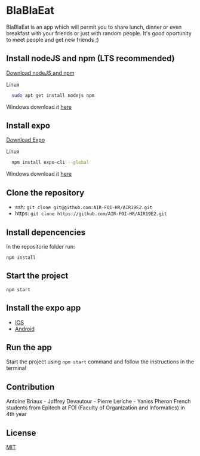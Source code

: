 # BlaBlaEat

BlaBlaEat is an app which will permit you to share lunch, dinner or even breakfast with your friends or just with random people. It's good oportunity to meet people and get new friends ;)

## Install nodeJS and npm (LTS recommended)

[Download nodeJS and npm](https://nodejs.org/en/)

Linux
```bash
  sudo apt get install nodejs npm
```

Windows download it [here](https://nodejs.org/en/download/)

## Install expo

[Download Expo](https://expo.io/learn)

Linux 
```bash
  npm install expo-cli --global
```

Windows download it [here](https://expo.io/tools#snack)

## Clone the repository
* ssh: `git clone git@github.com:AIR-FOI-HR/AIR19E2.git`
* https: `git clone https://github.com/AIR-FOI-HR/AIR19E2.git`

## Install depencencies
In the repositorie folder run:

`npm install`

## Start the project
`npm start`

## Install the expo app
* [IOS](https://apps.apple.com/app/apple-store/id982107779)
* [Android](https://play.google.com/store/apps/details?id=host.exp.exponent&referrer=www)

## Run the app
Start the project using `npm start` command and follow the instructions in the terminal


## Contribution
Antoine Briaux - Joffrey Devautour - Pierre Leriche - Yaniss Pheron
French students from Epitech at FOI (Faculty of Organization and Informatics) in 4th year

## License
[MIT](https://choosealicense.com/licenses/mit/)

